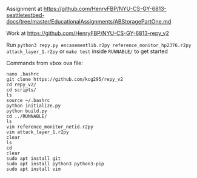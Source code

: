 Assignment at <https://github.com/HenryFBP/NYU-CS-GY-6813-seattletestbed-docs/tree/master/EducationalAssignments/ABStoragePartOne.md>

Work at <https://github.com/HenryFBP/NYU-CS-GY-6813-repy_v2>

Run `python3 repy.py encasementlib.r2py reference_monitor_hp2376.r2py attack_layer_1.r2py` or `make test` inside `RUNNABLE/` to get started

Commands from vbox ova file:

```
nano .bashrc
git clone https://github.com/kcg295/repy_v2
cd repy_v2/
cd scripts/
ls
source ~/.bashrc
python initialize.py
python build.py 
cd ../RUNNABLE/
ls
vim reference_monitor_netid.r2py
vim attack_layer_1.r2py
clear
ls
cd
clear
sudo apt install git
sudo apt install python3 python3-pip
sudo apt install vim

```
